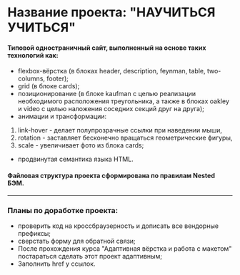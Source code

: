 # Название проекта: **"НАУЧИТЬСЯ УЧИТЬСЯ"**
#### Типовой одностраничный сайт, выполненный на основе таких технологий как:
* flexbox-вёрстка (в блоках header, description, feynman, table, two-columns, footer);
* grid (в блоке cards);
* позиционирование (в блоке kaufman с целью реализации необходимого расположения треугольника, а также в блоках oakley и video с целью наложения соседних секций друг на друга);
* анимации и трансформации:
1. link-hover - делает полупрозрачные ссылки при наведении мыши,
2. rotation - заставляет бесконечно вращаться геометрические фигуры,
3. scale - увеличивает фото из блока cards;
* продвинутая семантика языка HTML.
#### Файловая структура проекта сформирована по правилам Nested БЭМ.
------
### **Планы по доработке проекта:**
* проверить код на кроссбраузерность и дописать все вендорные префиксы;
* сверстать форму для обратной связи;
* После прохождения курса "Адаптивная вёрстка и работа с макетом" постараться сделать этот проект адаптивным;
* Заполнить href у ссылок.
